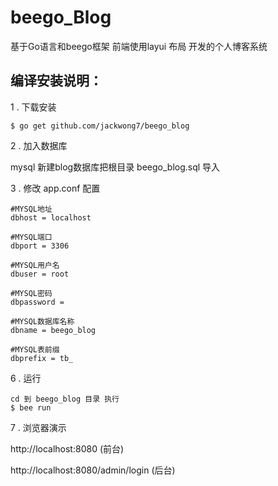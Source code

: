 # beego_Blog

基于Go语言和beego框架 前端使用layui 布局 开发的个人博客系统

## 编译安装说明：


1 . 下载安装

    $ go get github.com/jackwong7/beego_blog

2 . 加入数据库

   mysql 新建blog数据库把根目录 beego_blog.sql 导入

3 . 修改 app.conf 配置

    #MYSQL地址
    dbhost = localhost

    #MYSQL端口
    dbport = 3306

    #MYSQL用户名
    dbuser = root

    #MYSQL密码
    dbpassword =

    #MYSQL数据库名称
    dbname = beego_blog

    #MYSQL表前缀
    dbprefix = tb_

 6 . 运行

    cd 到 beego_blog 目录 执行
    $ bee run

 7 . 浏览器演示

http://localhost:8080 (前台)

http://localhost:8080/admin/login (后台)


